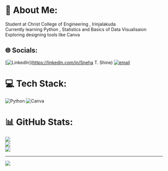 # 💫 About Me:
Student at Christ College of Engineering , Irinjalakuda<br>Currently learning Python , Statistics and Basics of Data Visualisaion<br>Exploring designing tools like Canva


## 🌐 Socials:
[![LinkedIn](https://img.shields.io/badge/LinkedIn-%230077B5.svg?logo=linkedin&logoColor=white)](https://linkedin.com/in/Sneha T. Shine) [![email](https://img.shields.io/badge/Email-D14836?logo=gmail&logoColor=white)](mailto:snehatshine.official@gmail.com) 

# 💻 Tech Stack:
![Python](https://img.shields.io/badge/python-3670A0?style=for-the-badge&logo=python&logoColor=ffdd54) ![Canva](https://img.shields.io/badge/Canva-%2300C4CC.svg?style=for-the-badge&logo=Canva&logoColor=white)
# 📊 GitHub Stats:
![](https://github-readme-stats.vercel.app/api?username=snehatshine&theme=neon&hide_border=true&include_all_commits=false&count_private=false)<br/>
![](https://nirzak-streak-stats.vercel.app/?user=snehatshine&theme=neon&hide_border=true)<br/>
![](https://github-readme-stats.vercel.app/api/top-langs/?username=snehatshine&theme=neon&hide_border=true&include_all_commits=false&count_private=false&layout=compact)

---
[![](https://visitcount.itsvg.in/api?id=snehatshine&icon=0&color=0)](https://visitcount.itsvg.in)

<!-- Proudly created with GPRM ( https://gprm.itsvg.in ) -->
